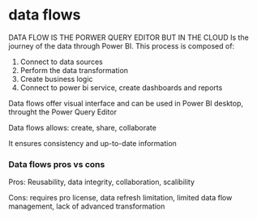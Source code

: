 # data flows
DATA FLOW IS THE PORWER QUERY EDITOR BUT IN THE CLOUD
Is the journey of the data through Power BI. This process is composed of:
1. Connect to data sources
2. Perform the data transformation
3. Create business logic
4. Connect to power bi service, create dashboards and reports

Data flows offer visual interface and can be used in Power BI desktop, throught the Power Query Editor

Data flows allows: create, share, collaborate

It ensures consistency and up-to-date information

### Data flows pros vs cons
Pros: Reusability, data integrity, collaboration, scalibility

Cons: requires pro license, data refresh limitation, limited data flow management, lack of advanced transformation 

